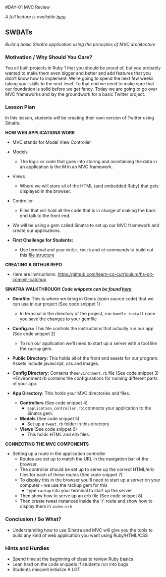 #DAY-01 MVC Review

_A full lecture is available [here](LECTURE.md)_

## SWBATs
*Build a basic Sinatra application using the principles of MVC architecture*

### Motivation / Why Should You Care?
You all built projects in Ruby 1 that you should be proud of, but you probably wanted to make them even bigger and better and add features that you didn’t know how to implement. We’re going to spend the next few weeks taking your skills to the next level. To that end we need to make sure that our foundation is solid before we get fancy. Today we are going to go over MVC frameworks and lay the groundwork for a basic Twitter project.

### Lesson Plan
In this lesson, students will be creating their own version of Twitter using Sinatra.

**HOW WEB APPLICATIONS WORK**
+ MVC stands for Model View Controller
+ Models
  * The logic or code that goes into storing and maintaining the data in an application is the M in an MVC framework.
+ Views
  * Where we will store all of the HTML (and embedded Ruby) that gets displayed in the browser.
+ Controller
  * Files that will hold all the code that is in charge of making the back end talk to the front end.
+ We will be using a gem called Sinatra to set up our MVC framework and create our applications.

+ **First Challenge for Students:**
  * Use terminal and your `mkdir`, `touch` and `cd` commands to build out this [file structure](https://github.com/learn-co-curriculum/hs-advanced-ruby-project-setup)

**CREATING A GITHUB REPO**
+ Here are instructions: https://github.com/learn-co-curriculum/hs-git-commit-catchup

**SINATRA WALKTHROUGH**
***Code snippets can be found [here](https://github.com/learn-co-curriculum/hs-week-1-code-snippets)***
+ **Gemfile:** This is where we bring in Gems (open source code) that we can use in our project (See code snippet 1)
  * In terminal in the directory of the project, run `bundle install` once you save the changes to your gemfile

+ **Config.ru:** This file controls the instructions that actually run our app (See code snippet 2)
  * To run our application we’ll need to start up a server with a tool like the `rackup` gem.

+ **Public Directory:** This holds all of the front end assets for our program. Assets include javascript, css and images.

+ **Config Directory:** Contains the`environment.rb` file (See code snippet 3)
  *Environment.rb contains the configurations for running different parts of your app.

+ **App Directory:** This holds your MVC directories and files.
  * **Controllers** (See code snippet 4)
    * `application_controller.rb`: connects your application to the Sinatra gem.
  * **Models** (See code snippet 5)
    * Set up a `tweet.rb` folder in this directory 
  * **Views** (See code snippet 6)
    * This holds HTML and erb files.

**CONNECTING THE MVC COMPONENTS**
+ Setting up a route in the application controller
  * Routes are set up to match the URL in the navigation bar of the browser.
  * The controller should be set up to serve up the correct HTML/erb files for each of these routes (See code snippet 7)
  * To display this in the browser you'll need to start up a server on your computer - we use the rackup gem for this
    * type `rackup` into your terminal to start up the server
  * Then show how to serve up an erb file (See code snippet 8)
  * Then create tweet instances inside the '/' route and show how to display them in `index.erb`

### Conclusion / So What?
* Understanding how to use Sinatra and MVC will give you the tools to build any kind of web application you want using Ruby/HTML/CSS

### Hints and Hurdles
+ Spend time at the beginning of class to review Ruby basics
+ Lean hard on the code snippets if students run into bugs
+ Students misspell initialize A LOT

